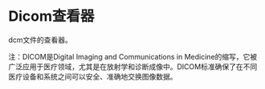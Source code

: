 # Dicom查看器
dcm文件的查看器。

注：DICOM是Digital Imaging and Communications in Medicine的缩写，它被广泛应用于医疗领域，尤其是在放射学和诊断成像中。DICOM标准确保了在不同医疗设备和系统之间可以安全、准确地交换图像数据。
